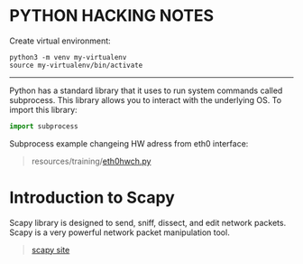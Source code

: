 # PYTHON HACKING NOTES
Create virtual environment:
```shell
python3 -m venv my-virtualenv
source my-virtualenv/bin/activate
```
---
Python has a standard library that it uses to run system commands called subprocess. This library allows you to interact with the underlying OS.
To import this library:
```python
import subprocess
```
Subprocess example changeing HW adress from eth0 interface:
>resources/training/[eth0hwch.py](https://github.com/badorius/python-hacking/blob/main/resources/training/eth0hwch.py)

# Introduction to Scapy
Scapy library is designed to send, sniff, dissect, and edit network packets. Scapy is a very powerful network packet manipulation tool. 
>[scapy site](https://scapy.readthedocs.io/en/latest/introduction.html)